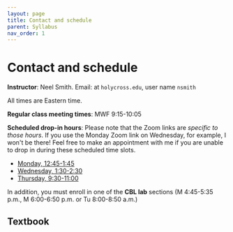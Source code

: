 ```yaml
---
layout: page
title: Contact and schedule
parent: Syllabus
nav_order: 1
---
```







# Contact and schedule

**Instructor**: Neel Smith.  Email: at `holycross.edu`, user name `nsmith`



All times are Eastern time.

**Regular class meeting times**:   MWF 9:15-10:05

**Scheduled drop-in hours**:  Please note that the Zoom links are *specific to those hours*.  If you use the Monday Zoom link on Wednesday, for example, I won't be there!  Feel free to make an appointment with me if you are unable to drop in during these scheduled time slots.

- [Monday, 12:45-1:45](https://holycross.zoom.us/j/92267686469)
- [Wednesday, 1:30-2:30](https://holycross.zoom.us/j/95429404934)
- [Thursday, 9:30-11:00](https://holycross.zoom.us/j/98901736922)


In addition, you must enroll in one of the **CBL lab** sections (M 4:45-5:35 p.m., M 6:00-6:50 p.m. or Tu 8:00-8:50 a.m.)

## Textbook

